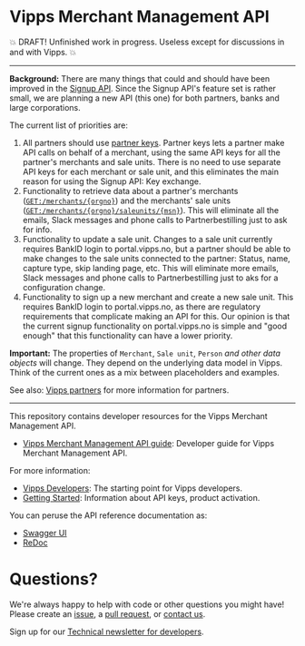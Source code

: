 # Vipps Merchant Management API

💥 DRAFT! Unfinished work in progress. Useless except for discussions in and with Vipps. 💥

----------

**Background:** There are many things that could and should have been improved in the
[Signup API](https://github.com/vippsas/vipps-signup-api).
Since the Signup API's feature set is rather small, we are planning a new API (this one)
for both partners, banks and large corporations.

The current list of priorities are:
1. All partners should use
   [partner keys](https://github.com/vippsas/vipps-ecom-api/blob/master/vipps-ecom-api.md#partner-keys).
   Partner keys lets a partner make API calls on behalf of a merchant,
   using the same API keys for all the partner's merchants and sale units.
   There is no need to use separate API keys for each merchant or sale unit, and this eliminates the main reason for using the Signup API: Key exchange.
3. Functionality to retrieve data about a partner's merchants
   ([`GET:/merchants/{orgno}`](https://vippsas.github.io/vipps-merchant-management-api/#/Merchants/getMerchantDetails))
   and the merchants' sale units
   ([`GET:/merchants/{orgno}/saleunits/{msn}`](https://vippsas.github.io/vipps-merchant-management-api/#/Saleunits/getSaleUnitsByMsn)).
   This will eliminate all the emails, Slack messages and phone calls to Partnerbestilling just to ask for info.
2. Functionality to update a sale unit.
   Changes to a sale unit currently requires BankID login to portal.vipps.no, but a partner should be
   able to make changes to the sale units connected to the partner: Status, name, capture type, skip landing page, etc.
   This will eliminate more emails, Slack messages and phone calls to Partnerbestilling just to aks for a configuration change.
3. Functionality to sign up a new merchant and create a new sale unit.
   This requires BankID login to portal.vipps.no, as there are regulatory requirements that
   complicate making an API for this. Our opinion is that the current signup functionality on
   portal.vipps.no is simple and "good enough" that this functionality can have a lower priority.

**Important:** The properties of `Merchant`, `Sale unit`, `Person` _and other data objects_
will change. They depend on the underlying data model in Vipps.
Think of the current ones as a mix between placeholders and examples.

See also:
[Vipps partners](https://github.com/vippsas/vipps-partner)
for more information for partners.

----------

This repository contains developer resources for the Vipps Merchant Management API.

* [Vipps Merchant Management API guide](vipps-merchant-management-api.md): Developer guide for Vipps Merchant Management API.

For more information:
* [Vipps Developers](https://github.com/vippsas/vipps-developers): The starting point for Vipps developers.
* [Getting Started](https://github.com/vippsas/vipps-developers/blob/master/vipps-getting-started.md): Information about API keys, product activation.

You can peruse the API reference documentation as:
* [Swagger UI](https://vippsas.github.io/vipps-merchant-management-api/)
* [ReDoc](https://vippsas.github.io/vipps-merchant-management-api/redoc.html)

# Questions?

We're always happy to help with code or other questions you might have!
Please create an [issue](https://github.com/vippsas/vipps-ecom-api/issues),
a [pull request](https://github.com/vippsas/vipps-ecom-api/pulls),
or [contact us](https://github.com/vippsas/vipps-developers/blob/master/contact.md).

Sign up for our [Technical newsletter for developers](https://github.com/vippsas/vipps-developers/tree/master/newsletters).
